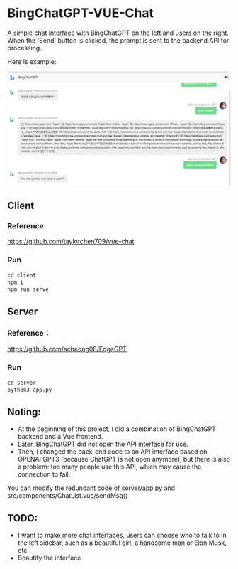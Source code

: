 # BingChatGPT-VUE-Chat

A simple chat interface with BingChatGPT on the left and users on the right. When the 'Send' button is clicked, the
prompt is sent to the backend API for processing.

Here is example:

![image](./example.png)

## Client

### Reference

https://github.com/taylorchen709/vue-chat

### Run

```shell
cd client
npm i
npm run serve
```

## Server 

### Reference：

https://github.com/acheong08/EdgeGPT

### Run

```shell
cd server
python3 app.py
```

## Noting:
- At the beginning of this project, I did a combination of BingChatGPT backend and a Vue frontend.
- Later, BingChatGPT did not open the API interface for use.
- Then, I changed the back-end code to an API interface based on OPENAI GPT3 (because ChatGPT is not open anymore), but there is also a problem: too many people use this API, which may cause the connection to fail.

You can modify the redundant code of server/app.py and src/components/ChatList.vue/sendMsg()

## TODO:

- I want to make more chat interfaces, users can choose who to talk to in the left sidebar, such as a beautiful girl, a
  handsome man or Elon Musk, etc.
- Beautify the interface
